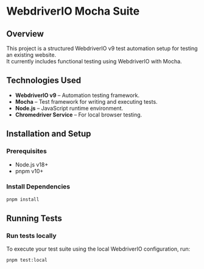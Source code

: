 # WebdriverIO Mocha Suite

## Overview
This project is a structured WebdriverIO v9 test automation setup for testing an existing website.  
It currently includes functional testing using WebdriverIO with Mocha.

## Technologies Used
- **WebdriverIO v9** – Automation testing framework.
- **Mocha** – Test framework for writing and executing tests.
- **Node.js** – JavaScript runtime environment.
- **Chromedriver Service** – For local browser testing.

## Installation and Setup

### Prerequisites
- Node.js v18+
- pnpm v10+

### Install Dependencies
```bash 
pnpm install
```

## Running Tests

### Run tests locally
To execute your test suite using the local WebdriverIO configuration, run:

```bash
pnpm test:local
```